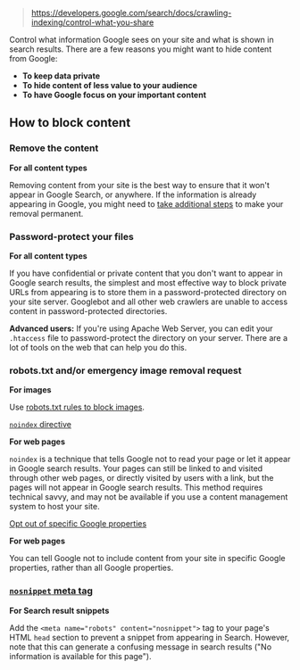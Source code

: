 
> https://developers.google.com/search/docs/crawling-indexing/control-what-you-share

Control what information Google sees on your site and what is shown in search results. There are a few reasons you might want to hide content from Google:

- **To keep data private**
- **To hide content of less value to your audience**
- **To have Google focus on your important content**

## How to block content

### Remove the content

**For all content types**

Removing content from your site is the best way to ensure that it won't appear in Google Search, or anywhere. If the information is already appearing in Google, you might need to [take additional steps](https://developers.google.com/search/docs/crawling-indexing/remove-information) to make your removal permanent.

### Password-protect your files

**For all content types**

If you have confidential or private content that you don't want to appear in Google search results, the simplest and most effective way to block private URLs from appearing is to store them in a password-protected directory on your site server. Googlebot and all other web crawlers are unable to access content in password-protected directories.

**Advanced users:** If you're using Apache Web Server, you can edit your `.htaccess` file to password-protect the directory on your server. There are a lot of tools on the web that can help you do this.

### robots.txt and/or emergency image removal request

**For images**

Use [robots.txt rules to block images](https://developers.google.com/search/docs/crawling-indexing/prevent-images-on-your-page).

[`noindex` directive](https://developers.google.com/search/docs/crawling-indexing/block-indexing)

**For web pages**

`noindex` is a technique that tells Google not to read your page or let it appear in Google search results. Your pages can still be linked to and visited through other web pages, or directly visited by users with a link, but the pages will not appear in Google search results. This method requires technical savvy, and may not be available if you use a content management system to host your site.

[Opt out of specific Google properties](https://support.google.com/webmasters/answer/3035947)

**For web pages**

You can tell Google not to include content from your site in specific Google properties, rather than all Google properties.

### [`nosnippet` meta tag](https://developers.google.com/search/docs/appearance/snippet#nosnippet)

**For Search result snippets**

Add the `<meta name="robots" content="nosnippet">` tag to your page's HTML `head` section to prevent a snippet from appearing in Search. However, note that this can generate a confusing message in search results ("No information is available for this page").
